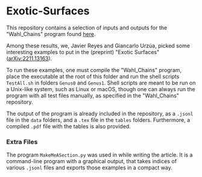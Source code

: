 # Exotic-Surfaces

This repository contains a selection of inputs and outputs for the "Wahl_Chains" program found [here](https://github.com/jereyes4/Wahl_Chains/).

Among these results, we, Javier Reyes and Giancarlo Urzúa, picked some interesting examples to put in the (preprint) "Exotic Surfaces" ([arXiv:2211.13163](https://arxiv.org/abs/2211.13163)).

To run these examples, one must compile the "Wahl_Chains" program, place the executable at the root of this folder and run the shell scripts `TestAll.sh` in folders `Genus0` and `Genus1`. Shell scripts are meant to be run on a Unix-like system, such as Linux or macOS, though one can always run the program with all test files manually, as specified in the "Wahl_Chains" repository.

The output of the program is already included in the repository, as a `.jsonl` file in the `data` folders, and a `.tex` file in the `tables` folders. Furthermore, a compiled `.pdf` file with the tables is also provided.

### Extra Files

The program `MakeMeASection.py` was used in while writing the article. It is a command-line program with a graphical output, that takes indices of various `.jsonl` files and exports those examples in a compact way.
